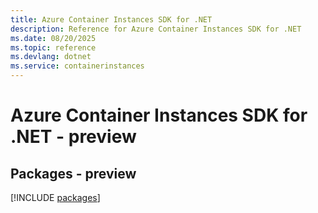 ```yaml
---
title: Azure Container Instances SDK for .NET
description: Reference for Azure Container Instances SDK for .NET
ms.date: 08/20/2025
ms.topic: reference
ms.devlang: dotnet
ms.service: containerinstances
---
```

# Azure Container Instances SDK for .NET - preview
## Packages - preview
[!INCLUDE [packages](container-instances-index.md)]